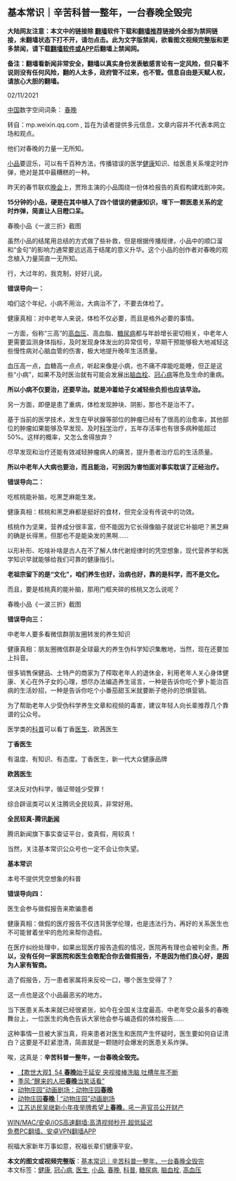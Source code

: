 <h2>基本常识｜辛苦科普一整年，一台春晚全毁完</h2> <p class="notice"><b>大陆网友注意：本文中的链接除 <a href="https://github.com/bannedbook/fanqiang" >翻墙</a>软件下载和<a href="https://github.com/killgcd/justmysocks/blob/master/README.md">翻墙推荐</a>链接外全部为禁网链接，未翻墙状态下打不开，请勿点击。此为文字版禁闻，欲看图文视频完整版和更多禁闻，请下载<a href="https://github.com/bannedbook/fanqiang">翻墙软件或APP</a>后翻墙上禁闻网。</p><p>备注：翻墙看新闻非常安全，翻墙以真实身份发表敏感言论有一定风险，但只看不说则没有任何风险，翻的人太多，政府管不过来，也不管。信息自由是天赋人权，请放心大胆的翻墙。</b></p>  <div class="entry"> <p>02/11/2021</p> <p><span class='wp_keywordlink_affiliate'><a href="https://www.bannedbook.org/" title="中国" target="_blank">中国</a></span>数字空间词条： <a href="https://www.bannedbook.org/bnews/tag/%e6%98%a5%e6%99%9a/" class="st_tag internal_tag" rel="tag" title="标签 春晚 下的日志">春晚</a></p> <p>转自：mp.weixin.qq.com , 旨在为读者提供多元信息，文章内容并不代表本网立场和观点。</p> <p>他们对春晚的力量一无所知。</p> <p><a href="https://www.bannedbook.org/bnews/tag/%e5%b0%8f%e5%93%81/" class="st_tag internal_tag" rel="tag" title="标签 小品 下的日志">小品</a>要逗乐，可以有千百种方法，传播错误的医学<a href="https://www.bannedbook.org/bnews/tag/%e5%81%a5%e5%ba%b7/" class="st_tag internal_tag" rel="tag" title="标签 健康 下的日志">健康</a>知识、给医患关系埋定时炸弹，绝对是其中最糟糕的一种。</p> <p>昨天的春节联欢<span class='wp_keywordlink_affiliate'><a href="https://zh-cn.shenyunperformingarts.org/" title="晚会" target="_blank">晚会</a></span>上，贾玲主演的小品围绕一份体检报告的真假构建戏剧冲突。</p> <p><strong>15分钟的小品，硬是在其中植入了四个错误的健康知识，埋下一颗医患关系的定时炸弹，简直让人目瞪口呆。</strong></p> <p></p> <p> 春晚小品《一波三折》截图</p> <p>虽然小品的结尾用总结的方式做了些补救，但是根据传播规律，小品中的顺口溜和“金句”的影响力通常要远远高于结尾的意义升华。这个小品的创作者对春晚的观念植入力量简直一无所知。</p> <p>行，大过年的，我克制，好好儿说。</p> <p><strong>错误导向一：</strong></p> <p>咱们这个年纪，小病不用治，大病治不了，不要去体检了。</p> <p>健康真相：对中老年人来说，体检不仅必要，而且是格外必要的事情。</p>  <p>一方面，俗称“三高”的<a href="https://www.bannedbook.org/bnews/tag/%e9%ab%98%e8%a1%80%e5%8e%8b/" class="st_tag internal_tag" rel="tag" title="标签 高血压 下的日志">高血压</a>、高血脂、<a href="https://www.bannedbook.org/bnews/tag/%e7%b3%96%e5%b0%bf%e7%97%85/" class="st_tag internal_tag" rel="tag" title="标签 糖尿病 下的日志">糖尿病</a>都与年龄增长密切相关，中老年人更需要监测身体指标，及时发现身体发出的异常信号，早期干预能够极大地减轻这些慢性病对心脑血管的伤害，极大地提升晚年生活质量。</p> <p>血压高一点，血糖高一点点，听起来像是小病，也不痛不痒能吃能睡，但正是这些“小病”，如果不及时医治就有可能会发展出<a href="https://www.bannedbook.org/bnews/tag/%E8%84%91%E8%A1%80%E6%A0%93/" class="st_tag internal_tag" rel="tag" title="标签 脑血栓 下的日志">脑血栓</a>、<a href="https://www.bannedbook.org/bnews/tag/%E5%86%A0%E5%BF%83%E7%97%85/" class="st_tag internal_tag" rel="tag" title="标签 冠心病 下的日志">冠心病</a>等危及生命的重病。</p> <p><strong>所以小病不仅要治，还要早治。就是冲着给子女减轻些负担也应该早治。</strong></p> <p>另一方面，即便是患了重病，体检发现肿块、阴影，那也不是治不了。</p> <p>基于当前的医学技术，发生在甲状腺等部位的肿瘤已经有了很高的治愈率，其他部位的肿瘤如果能够及早发现、及时<span class='wp_keywordlink'><a href="https://www.bannedbook.org/forum11/topic309.html" title="禁片：“科学”的棍子" target="_blank">科学</a></span>治疗，五年存活率也有很多病种能超过50%。这样的概率，又怎么舍得放弃？</p> <p>尽早发现和治疗还能有效减轻肿瘤病人的痛苦，提升患者治疗后的生活质量。</p> <p><strong>所以中老年人大病也要治，而且能治，可别因为害怕面对事实耽误了正经治疗。</strong></p> <p><strong>错误导向二：</strong></p> <p>吃核桃能补脑，吃黑芝麻能生发。</p> <p>健康真相：核桃和黑芝麻都是挺好的食材，但完全没有传说中的功效。</p> <p>核桃作为坚果，营养成分很丰富，但不能因为它长得像脑子就说它补脑吧？黑芝麻的确是长得黑，但那也不是能染发的黑啊……</p> <p>以形补形、吃啥补啥是古人在不了解人体代谢规律时的凭空想象，现代营养学和医学知识早就能够给我们可靠的健康指引。</p> <p><strong>老祖宗留下的是“文化”，咱们养生也好，治病也好，靠的是科学，而不是文化。</strong></p> <p>而且，要是核桃真的能补脑，那用门框夹碎的核桃又怎么说呢？</p>  <p></p> <p> 春晚小品《一波三折》截图</p> <p><strong>错误导向三：</strong></p> <p>中老年人要多看微信群朋友圈转发的养生知识</p> <p>健康真相：朋友圈微信群是全球最大的养生伪科学知识集散地，当然，现在还要加上抖音。</p> <p>很多销售保健品、土特产的商家为了榨取老年人的退休金，利用老年人关心身体健康、关心在外子女的心理，想尽办法编造养生谣言，一种是告诉你吃个萝卜能治百病的生活妙招，一种是告诉你吃个小番茄甜玉米就要断子绝孙的恐惧营销。</p> <p>为了帮助老年人少受伪科学养生文章和视频的毒害，建议年轻人向长辈推荐几个靠谱的公众号。</p> <p>医学类的<a href="https://www.bannedbook.org/bnews/tag/%E7%A7%91%E6%99%AE/" class="st_tag internal_tag" rel="tag" title="标签 科普 下的日志">科普</a>可以看丁香<a href="https://www.bannedbook.org/bnews/tag/%e5%8c%bb%e7%94%9f/" class="st_tag internal_tag" rel="tag" title="标签 医生 下的日志">医生</a>、欧茜医生</p> <p><strong>丁香医生</strong></p> <p>有温度、有知识、有态度。丁香医生，新一代大众健康品牌</p> <p><strong>欧茜医生</strong></p> <p>坚决反对伪科学，循证带娃少受罪！</p> <p>综合辟谣类可以关注腾讯全民较真，非常好用。</p> <p><strong>全民较真-腾讯<span class='wp_keywordlink_affiliate'><a href="https://www.bannedbook.org/" title="新闻">新闻</a></span></strong></p>  <p>腾讯新闻旗下事实查证平台，查真假，用较真！</p> <p>当然，关注基本常识公众号也一定不会让你失望。</p> <p><strong>基本常识</strong></p> <p>本号不提供凭空想象的科普</p> <p><strong>错误导向四：</strong></p> <p>医生会参与做假报告来欺骗患者</p> <p>健康真相：做假的医疗报告不仅违背医学伦理，也是违法行为，再好的关系医生也不可能冒着坐牢的危险来帮你造假。</p> <p>在医疗纠纷处理中，如果出现医疗报告造假的情况，医院再有理也会被判全责。<strong>所以，没有任何一家医院和医生会敢配合你去做假报告，不是因为他们良心好，是因为人家有智商。</strong></p> <p>造了假报告，万一患者家属将来反咬一口，哪个医生受得了？</p> <p>这一点也是这个小品最恶劣的地方。</p> <p>当下医患关系本来就已经很紧张，如今在全国关注度最高、中老年受众最多的春晚舞台上，一位医生的角色告诉大家他会参与编造假的体检报告……</p> <p>这种事情一旦被大家当真，将来患者对医生和医院产生怀疑时，医生要如何自证清白？这要是不赶紧澄清，简直就是一颗随时会爆发的医患关系炸弹。</p> <p>唉，这真是：<strong>辛苦科普一整年，一台春晚全毁完。</strong></p> <ul class='op-related-articles' title='相关阅读'> <li><a href='https://www.bannedbook.org/bnews/comments/20210212/1486110.html' target='_blank'>【欺世大观】54 <b>春晚</b>始于延安 央视接棒洗脑 吐槽年年不断</a></li> <li><a href='https://www.bannedbook.org/bnews/ssgc/20210212/1485961.html' target='_blank'>季风:“醒来的人把<b>春晚</b>当笑话看”</a></li> <li><a href='https://www.bannedbook.org/bnews/comments/20210211/1485700.html' target='_blank'>动物庄园”动画剧场：动物庄园<b>春晚</b></a></li> <li><a href='https://www.bannedbook.org/bnews/bannedvideo/20210211/1485498.html' target='_blank'>动物庄园<b>春晚</b> | “动物庄园”动画剧场</a></li> <li><a href='https://www.bannedbook.org/bnews/weiquan/20210210/1485274.html' target='_blank'>江苏访民吴继新小年夜举牌希望上<b>春晚</b>&#65292;吼一声官员公开财产</a></li> </ul> <p class="texttj"> <a href="https://github.com/bannedbook/fanqiang/wiki/V2ray%E6%9C%BA%E5%9C%BA" target="_blank">WIN/MAC/安卓/iOS高速翻墙:高清视频秒开,超低延迟</a><br/> <a href="https://github.com/bannedbook/fanqiang/wiki/%E7%A6%81%E9%97%BB%E7%BD%91%E5%AE%89%E5%8D%93%E7%BF%BB%E5%A2%99%E6%96%B0%E9%97%BBAPP" target="_blank">免费PC翻墙、安卓VPN翻墙APP</a></p><p>祝福大家新年万事如意，祝福长辈们健康平安。</p> <a name='sharetosocial'></a>       <div><b>本文的图文或视频完整版</b>：<a href='https://www.bannedbook.org/bnews/baitai/20210212/1486215.html'>基本常识｜辛苦科普一整年，一台春晚全毁完</a></div>  </div><!--END ENTRY--> <div class="postfooter"> <div>本文标签：<a href="https://www.bannedbook.org/bnews/tag/%e5%81%a5%e5%ba%b7/" rel="tag">健康</a>, <a href="https://www.bannedbook.org/bnews/tag/%E5%86%A0%E5%BF%83%E7%97%85/" rel="tag">冠心病</a>, <a href="https://www.bannedbook.org/bnews/tag/%e5%8c%bb%e7%94%9f/" rel="tag">医生</a>, <a href="https://www.bannedbook.org/bnews/tag/%e5%b0%8f%e5%93%81/" rel="tag">小品</a>, <a href="https://www.bannedbook.org/bnews/tag/%e6%98%a5%e6%99%9a/" rel="tag">春晚</a>, <a href="https://www.bannedbook.org/bnews/tag/%E7%A7%91%E6%99%AE/" rel="tag">科普</a>, <a href="https://www.bannedbook.org/bnews/tag/%e7%b3%96%e5%b0%bf%e7%97%85/" rel="tag">糖尿病</a>, <a href="https://www.bannedbook.org/bnews/tag/%E8%84%91%E8%A1%80%E6%A0%93/" rel="tag">脑血栓</a>, <a href="https://www.bannedbook.org/bnews/tag/%e9%ab%98%e8%a1%80%e5%8e%8b/" rel="tag">高血压</a></div>  </div><!--END POSTFOOTER--> 